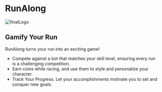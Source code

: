 # RunAlong

![finalLogo](https://github.com/ShovalWeinstock/RunAlong/assets/92527489/58904b8c-df9a-4c6f-b53e-bb65d5ead3c8)

## Gamify Your Run
RunAlong turns your run into an exciting game! 
- Compete against a bot that matches your skill level, ensuring every run is a challenging competition.
- Earn coins while racing, and use them to style and personalize your character.
- Track Your Progress. Let your accomplishments motivate you to set and conquer new goals.

